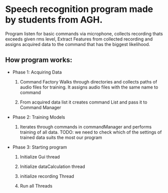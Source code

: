 # Speech recognition program made by students from AGH. 

Program listen for basic commands via microphone, collects recording thats exceeds given rms level,
Extract Features from collected recording and assigns acquired data to the command that has the biggest likelihood. 

## How program works:
- Phase 1: Acquiring Data

  1. Command Factory Walks through directories and collects paths of audio files for training.
  It assigns audio files with the same name to command

  2. From acquired data list it creates command List and pass it to Command Manager

- Phase 2: Training Models

  1. Iterates through commands in commandManager and performs training of all data.
    TODO: we need to check which of the settings of trained data suits the most our program

- Phase 3: Starting program 

  1. Initialize Gui thread
  2. Initialize dataCalculation thread
  3. initialize recording Thread

  4. Run all Threads 
